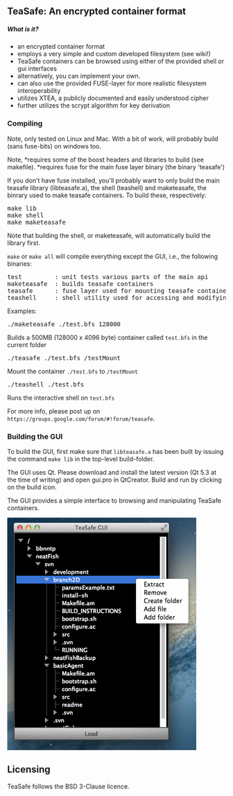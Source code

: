TeaSafe: An encrypted container format
--------------------------------------

##### What is it?

- an encrypted container format
- employs a very simple and custom developed filesystem (see wiki!)
- TeaSafe containers can be browsed using either of the provided shell or gui interfaces
- alternatively, you can implement your own. 
- can also use the provided FUSE-layer for more realistic filesystem interoperability
- utilizes XTEA, a publicly documented and easily understood cipher
- further utilizes the scrypt algorithm for key derivation

### Compiling

Note, only tested on Linux and Mac. With a bit of work, will probably build (sans fuse-bits) on windows
too.

Note, 
*requires some of the boost headers and libraries to build (see makefile).
*requires fuse for the main fuse layer binary (the binary 'teasafe')

If you don't have fuse installed, you'll probably want to only build the main 
teasafe library (libteasafe.a), the shell (teashell) and maketeasafe, the binrary
used to make teasafe containers. To build these, respectively:
<pre>
make lib
make shell
make maketeasafe
</pre>
Note that building the shell, or maketeasafe, will automatically build the 
library first.

`make` or `make all` will compile everything except the GUI, i.e., the following binaries:

<pre>
test         : unit tests various parts of the main api
maketeasafe  : builds teasafe containers
teasafe      : fuse layer used for mounting teasafe containers
teashell     : shell utility used for accessing and modifying teasafe containers
</pre>

Examples:

<pre>
./maketeasafe ./test.bfs 128000
</pre>

Builds a 500MB (128000 x 4096 byte) container called `test.bfs` in the current folder

<pre>
./teasafe ./test.bfs /testMount
</pre>

Mount the container `./test.bfs` to `/testMount`

<pre>
./teashell ./test.bfs
</pre>

Runs the interactive shell on `test.bfs`

For more info, please post up on `https://groups.google.com/forum/#!forum/teasafe`.

### Building the GUI

To build the GUI, first make sure that `libteasafe.a` has been built by issuing the
command `make lib` in the top-level build-folder. 

The GUI uses Qt. Please download and install the latest version (Qt 5.3 at the time
of writing) and open gui.pro in QtCreator. Build and run by clicking on the build icon.

The GUI provides a simple interface to browsing and manipulating TeaSafe containers.

![TeaSafe GUI](screenshots/gui.png?raw=true)



Licensing
---------

TeaSafe follows the BSD 3-Clause licence. 


